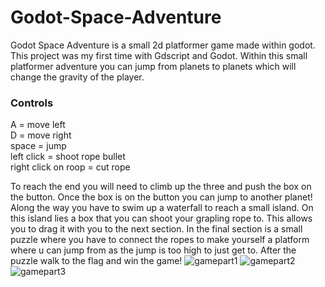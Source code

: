 # Godot-Space-Adventure
Godot Space Adventure is a small 2d platformer game made within godot. This project was my first time with Gdscript and Godot. Within this small platformer adventure you can jump from planets to planets which will change the gravity of the player.

### Controls

A  = move left<br>
D = move right<br>
space = jump<br>
left click = shoot rope bullet<br>
right click on roop = cut rope<br>



To reach the end you will need to climb up the three and push the box on the button. Once the box is on the button you can jump to another planet! Along the way you have to swim up a waterfall to reach a small island. On this island lies a box that you can shoot your grapling rope to. This allows you to drag it with you to the next section. In the final section is a small puzzle where you have to connect the ropes to make yourself a platform where u can jump from as the jump is too high to just get to. After the puzzle walk to the flag and win the game!
![gamepart1](https://user-images.githubusercontent.com/49477924/235112814-b1053edb-4ebc-4208-b361-398e1f4d7438.gif)
![gamepart2](https://user-images.githubusercontent.com/49477924/235113065-6a8432a4-5c6c-4e5e-8624-6a25dac0d8fe.gif)
![gamepart3](https://user-images.githubusercontent.com/49477924/235113217-81d004b0-83ee-4332-8d18-1b8fa85e9d9c.gif)
